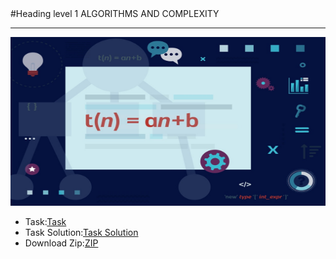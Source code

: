 <html>
  <body>
  #Heading level 1 ALGORITHMS AND COMPLEXITY
    <hr>
    <img src="https://github.com/vasnastos/Page_Images/blob/master/algorithms.jpg?raw=true" width="1024" height="270">
     <ul>
       <li>Task:<a href="https://github.com/vasnastos/Algorithms_and_complexity/blob/main/algo_complexity.pdf">Task</a></li>
       <li>Task Solution:<a href="">Task Solution</a></li>
       <li>Download Zip:<a href="https://github.com/vasnastos/Algorithms_and_complexity/archive/main.zip">ZIP</a></li>
       </ul>
  </body>
  </html>

